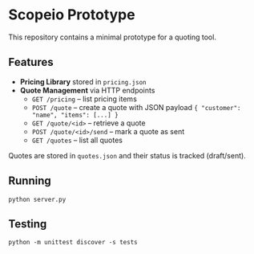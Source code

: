 # Scopeio Prototype

This repository contains a minimal prototype for a quoting tool.

## Features
- **Pricing Library** stored in `pricing.json`
- **Quote Management** via HTTP endpoints
  - `GET /pricing` – list pricing items
  - `POST /quote` – create a quote with JSON payload `{ "customer": "name", "items": [...] }`
  - `GET /quote/<id>` – retrieve a quote
  - `POST /quote/<id>/send` – mark a quote as sent
  - `GET /quotes` – list all quotes

Quotes are stored in `quotes.json` and their status is tracked (draft/sent).

## Running
```
python server.py
```

## Testing
```
python -m unittest discover -s tests
```
